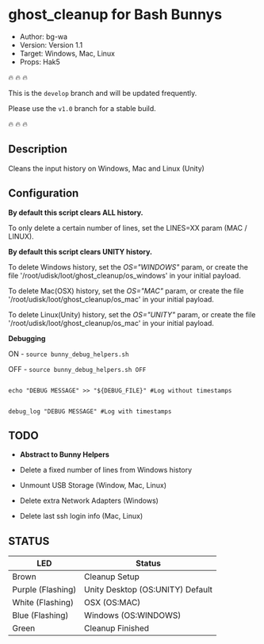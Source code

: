 # ghost_cleanup for Bash Bunnys

* Author: bg-wa
* Version: Version 1.1
* Target: Windows, Mac, Linux
* Props: Hak5

:fire: :fire: :fire:  

This is the `develop` branch and will be updated frequently.  

Please use the `v1.0` branch for a stable build.

:fire: :fire: :fire:

## Description

Cleans the input history on Windows, Mac and Linux (Unity)

## Configuration

**By default this script clears ALL history.**  

To only delete a certain number of lines, set the LINES=XX param (MAC / LINUX).

**By default this script clears UNITY history.**

To delete Windows history, set the *OS="WINDOWS"* param, or create the file '/root/udisk/loot/ghost_cleanup/os_windows' in your initial payload.

To delete Mac(OSX) history, set the *OS="MAC"* param, or create the file '/root/udisk/loot/ghost_cleanup/os_mac' in your initial payload.

To delete Linux(Unity) history, set the *OS="UNITY"* param, or create the file '/root/udisk/loot/ghost_cleanup/os_mac' in your initial payload.

**Debugging**

ON - `source bunny_debug_helpers.sh`

OFF - `source bunny_debug_helpers.sh OFF`

```

echo "DEBUG MESSAGE" >> "${DEBUG_FILE}" #Log without timestamps

```

```

debug_log "DEBUG MESSAGE" #Log with timestamps

```

## TODO

* **Abstract to Bunny Helpers**

* Delete a fixed number of lines from Windows history

* Unmount USB Storage (Window, Mac, Linux)

* Delete extra Network Adapters (Windows)

* Delete last ssh login info (Mac, Linux)

## STATUS

| LED                | Status                                       |
| ------------------ | -------------------------------------------- |
| Brown              | Cleanup Setup                                |
| Purple (Flashing)  | Unity Desktop (OS:UNITY) Default             |
| White (Flashing)   | OSX (OS:MAC)                                 |
| Blue (Flashing)    | Windows (OS:WINDOWS)                         |
| Green              | Cleanup Finished                             |

